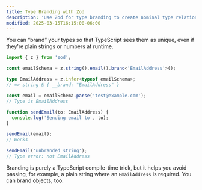 ```yaml
---
title: Type Branding with Zod
description: 'Use Zod for type branding to create nominal type relationships while maintaining runtime type safety.'
modified: 2025-03-15T16:15:00-06:00
---
```


You can “brand” your types so that TypeScript sees them as unique, even if they're plain strings or numbers at runtime.

```ts
import { z } from 'zod';

const emailSchema = z.string().email().brand<'EmailAddress'>();

type EmailAddress = z.infer<typeof emailSchema>;
// => string & { __brand: "EmailAddress" }

const email = emailSchema.parse('test@example.com');
// Type is EmailAddress

function sendEmail(to: EmailAddress) {
  console.log('Sending email to', to);
}

sendEmail(email);
// Works

sendEmail('unbranded string');
// Type error: not EmailAddress
```

Branding is purely a TypeScript compile-time trick, but it helps you avoid passing, for example, a plain string where an `EmailAddress` is required. You can brand objects, too.
